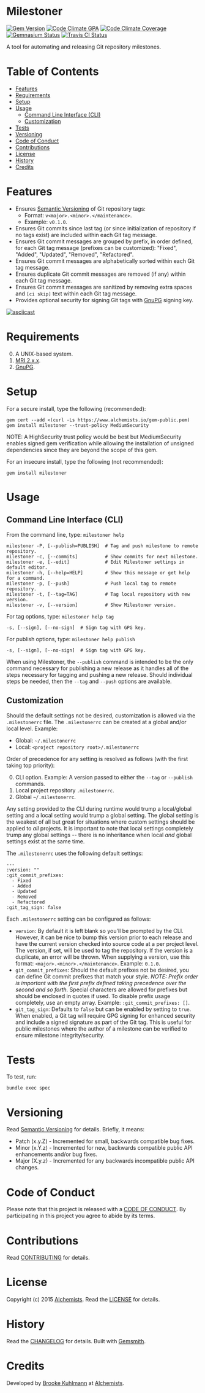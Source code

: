 # Milestoner

[![Gem Version](https://badge.fury.io/rb/milestoner.svg)](http://badge.fury.io/rb/milestoner)
[![Code Climate GPA](https://codeclimate.com/github/bkuhlmann/milestoner.svg)](https://codeclimate.com/github/bkuhlmann/milestoner)
[![Code Climate Coverage](https://codeclimate.com/github/bkuhlmann/milestoner/coverage.svg)](https://codeclimate.com/github/bkuhlmann/milestoner)
[![Gemnasium Status](https://gemnasium.com/bkuhlmann/milestoner.svg)](https://gemnasium.com/bkuhlmann/milestoner)
[![Travis CI Status](https://secure.travis-ci.org/bkuhlmann/milestoner.svg)](http://travis-ci.org/bkuhlmann/milestoner)

A tool for automating and releasing Git repository milestones.

<!-- START doctoc generated TOC please keep comment here to allow auto update -->
<!-- DON'T EDIT THIS SECTION, INSTEAD RE-RUN doctoc TO UPDATE -->
# Table of Contents

- [Features](#features)
- [Requirements](#requirements)
- [Setup](#setup)
- [Usage](#usage)
  - [Command Line Interface (CLI)](#command-line-interface-cli)
  - [Customization](#customization)
- [Tests](#tests)
- [Versioning](#versioning)
- [Code of Conduct](#code-of-conduct)
- [Contributions](#contributions)
- [License](#license)
- [History](#history)
- [Credits](#credits)

<!-- END doctoc generated TOC please keep comment here to allow auto update -->

# Features

- Ensures [Semantic Versioning](http://semver.org) of Git repository tags:
    - Format: `v<major>.<minor>.</maintenance>`.
    - Example: `v0.1.0`.
- Ensures Git commits since last tag (or since initialization of repository if no tags exist) are included within each
  Git tag message.
- Ensures Git commit messages are grouped by prefix, in order defined, for each Git tag message (prefixes can be
  customized): "Fixed", "Added", "Updated", "Removed", "Refactored".
- Ensures Git commit messages are alphabetically sorted within each Git tag message.
- Ensures duplicate Git commit messages are removed (if any) within each Git tag message.
- Ensures Git commit messages are sanitized by removing extra spaces and `[ci skip]` text within each Git tag message.
- Provides optional security for signing Git tags with [GnuPG](https://www.gnupg.org) signing key.

[![asciicast](https://asciinema.org/a/ecyzvq1uvy3mn6mrknd36f5b7.png)](https://asciinema.org/a/ecyzvq1uvy3mn6mrknd36f5b7)

# Requirements

0. A UNIX-based system.
0. [MRI 2.x.x](http://www.ruby-lang.org).
0. [GnuPG](https://www.gnupg.org).

# Setup

For a secure install, type the following (recommended):

    gem cert --add <(curl -Ls https://www.alchemists.io/gem-public.pem)
    gem install milestoner --trust-policy MediumSecurity

NOTE: A HighSecurity trust policy would be best but MediumSecurity enables signed gem verification while
allowing the installation of unsigned dependencies since they are beyond the scope of this gem.

For an insecure install, type the following (not recommended):

    gem install milestoner

# Usage

## Command Line Interface (CLI)

From the command line, type: `milestoner help`

    milestoner -P, [--publish=PUBLISH]  # Tag and push milestone to remote repository.
    milestoner -c, [--commits]          # Show commits for next milestone.
    milestoner -e, [--edit]             # Edit Milestoner settings in default editor.
    milestoner -h, [--help=HELP]        # Show this message or get help for a command.
    milestoner -p, [--push]             # Push local tag to remote repository.
    milestoner -t, [--tag=TAG]          # Tag local repository with new version.
    milestoner -v, [--version]          # Show Milestoner version.

For tag options, type: `milestoner help tag`

    -s, [--sign], [--no-sign]  # Sign tag with GPG key.

For publish options, type: `milestoner help publish`

    -s, [--sign], [--no-sign]  # Sign tag with GPG key.

When using Milestoner, the `--publish` command is intended to be the only command necessary for publishing a new
release as it handles all of the steps necessary for tagging and pushing a new release. Should individual steps
be needed, then the `--tag` and `--push` options are available.

## Customization

Should the default settings not be desired, customization is allowed via the `.milestonerrc` file. The `.milestonerrc`
can be created at a global and/or local level. Example:

- Global: `~/.milestonerrc`
- Local: `<project repository root>/.milestonerrc`

Order of precedence for any setting is resolved as follows (with the first taking top priority):

0. CLI option. Example: A version passed to either the `--tag` or `--publish` commands.
0. Local project repository `.milestonerrc`.
0. Global `~/.milestonerrc`.

Any setting provided to the CLI during runtime would trump a local/global setting and a local setting would trump a
global setting. The global setting is the weakest of all but great for situations where custom settings should be
applied to *all* projects. It is important to note that local settings completely trump any global settings -- there is
no inheritance when local *and* global settings exist at the same time.

The `.milestonerrc` uses the following default settings:

    ---
    :version: ""
    :git_commit_prefixes:
      - Fixed
      - Added
      - Updated
      - Removed
      - Refactored
    :git_tag_sign: false

Each `.milestonerrc` setting can be configured as follows:

- `version`: By default it is left blank so you'll be prompted by the CLI. However, it can be nice to bump this version
  prior to each release and have the current version checked into source code at a per project level. The version, if
  set, will be used to tag the repository. If the version is a duplicate, an error will be thrown. When supplying a
  version, use this format: `<major>.<minor>.</maintenance>`. Example: `0.1.0`.
- `git_commit_prefixes`: Should the default prefixes not be desired, you can define Git commit prefixes that match your
  style. *NOTE: Prefix order is important with the first prefix defined taking precedence over the second and so forth.*
  Special characters are allowed for prefixes but should be enclosed in quotes if used. To disable prefix usage
  completely, use an empty array. Example: `:git_commit_prefixes: []`.
- `git_tag_sign`: Defaults to `false` but can be enabled by setting to `true`. When enabled, a Git tag will require GPG
  signing for enhanced security and include a signed signature as part of the Git tag. This is useful for public
  milestones where the author of a milestone can be verified to ensure milestone integrity/security.

# Tests

To test, run:

    bundle exec spec

# Versioning

Read [Semantic Versioning](http://semver.org) for details. Briefly, it means:

- Patch (x.y.Z) - Incremented for small, backwards compatible bug fixes.
- Minor (x.Y.z) - Incremented for new, backwards compatible public API enhancements and/or bug fixes.
- Major (X.y.z) - Incremented for any backwards incompatible public API changes.

# Code of Conduct

Please note that this project is released with a [CODE OF CONDUCT](CODE_OF_CONDUCT.md). By participating in this project
you agree to abide by its terms.

# Contributions

Read [CONTRIBUTING](CONTRIBUTING.md) for details.

# License

Copyright (c) 2015 [Alchemists](https://www.alchemists.io).
Read the [LICENSE](LICENSE.md) for details.

# History

Read the [CHANGELOG](CHANGELOG.md) for details.
Built with [Gemsmith](https://github.com/bkuhlmann/gemsmith).

# Credits

Developed by [Brooke Kuhlmann](https://www.alchemists.io) at [Alchemists](https://www.alchemists.io).
